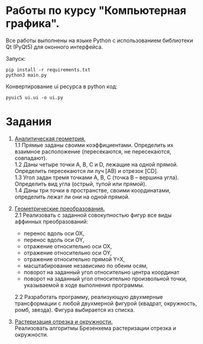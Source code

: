 # Работы по курсу "Компьютерная графика".

Все работы выполнены на языке Python с использованием библиотеки Qt (PyQt5) для оконного интерфейса.

Запуск:
```
pip install -r requirements.txt
python3 main.py
```
Конвертирование ui ресурса в python код:
```
pyuic5 ui.ui -o ui.py
```

# Задания
1) [Аналитическая геометрия.](https://github.com/Sergkon99/computer-graphics/tree/master/1)    
    1.1 Прямые заданы своими коэффициентами. Определить их взаимное расположение (пересекаются, не пересекаются, совпадают).    
    1.2 Даны четыре точки A, B, C и D, лежащие на одной прямой. Определить пересекаются ли луч [AB) и отрезок [CD].    
    1.3 Угол задан тремя точками А, В, С (точка В – вершина угла). Определить вид угла (острый, тупой или прямой).   
    1.4 Даны три точки в пространстве, своими координатами, определить лежат ли они на одной прямой.    
2) [Геометрические преобразования.](https://github.com/Sergkon99/computer-graphics/tree/master/2)    
    2.1 Реализовать с заданной совокупностью фигур все виды аффинных преобразований:    
    * перенос вдоль оси OX,
    * перенос вдоль оси OY,
    * отражение относительно оси OX,
    * отражение относительно оси OY,
    * отражение относительно прямой Y=X,
    * масштабирование независимо по обеим осям, 
    * поворот на заданный угол относительно центра координат
    * поворот на заданный угол относительно произвольной точки, указываемой в ходе выполнения программы.

    2.2 Разработать программу, реализующую двухмерные трансформации с любой двухмерной фигурой (квадрат, окружность, ромб, звезда). Фигура выбирается из списка.    
3) [Растеризация отрезка и окружности.](https://github.com/Sergkon99/computer-graphics/tree/master/3)    
Реализовать алгоритмы Брезенхема растеризации отрезка и окружности.




